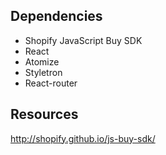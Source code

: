 ## Dependencies

* Shopify JavaScript Buy SDK
* React
* Atomize
* Styletron
* React-router


## Resources
http://shopify.github.io/js-buy-sdk/
